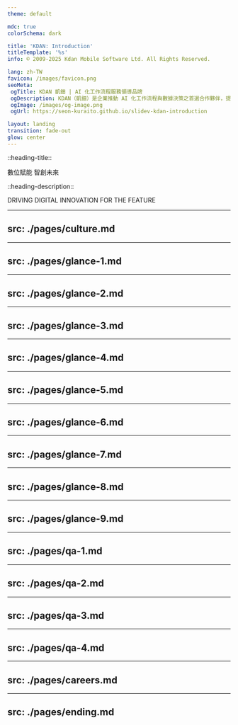 ```yaml
---
theme: default

mdc: true
colorSchema: dark

title: 'KDAN: Introduction'
titleTemplate: '%s'
info: © 2009-2025 Kdan Mobile Software Ltd. All Rights Reserved.

lang: zh-TW
favicon: /images/favicon.png
seoMeta:
 ogTitle: KDAN 凱鈿 | AI 化工作流程服務領導品牌
 ogDescription: KDAN（凱鈿）是企業推動 AI 化工作流程與數據決策之首選合作夥伴，提供電子簽名、PDF 系列功能、數據分析等服務，並結合 KDAN AI 技術，賦予企業商業決策力，發揮最大商業價值。
 ogImage: /images/og-image.png
 ogUrl: https://seon-kuraito.github.io/slidev-kdan-introduction

layout: landing
transition: fade-out
glow: center
---
```


::heading-title::

數位賦能 智創未來

::heading-description::

DRIVING DIGITAL INNOVATION FOR THE FEATURE

---
src: ./pages/culture.md
---

---
src: ./pages/glance-1.md
---

---
src: ./pages/glance-2.md
---

---
src: ./pages/glance-3.md
---

---
src: ./pages/glance-4.md
---

---
src: ./pages/glance-5.md
---

---
src: ./pages/glance-6.md
---

---
src: ./pages/glance-7.md
---

---
src: ./pages/glance-8.md
---

---
src: ./pages/glance-9.md
---

---
src: ./pages/qa-1.md
---

---
src: ./pages/qa-2.md
---

---
src: ./pages/qa-3.md
---

---
src: ./pages/qa-4.md
---

---
src: ./pages/careers.md
---

---
src: ./pages/ending.md
---